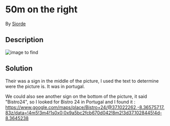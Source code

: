 # 50m on the right 

By [Siorde](https://github.com/Siorde)

## Description
![image to find](https://github.com/Nameshield-CTF/WriteUps/tree/master/ractf-2021/osint/50m-on-the-right/ressources/50m_on_the_right.jpg?raw=true)

## Solution
Their was a sign in the middle of the picture, I used the text to determine were the picture is. It was in portugal.

We could also see another sign on the bottom of the picture, it said "Bistro24", so I looked for Bistro 24 in Portugal and I found it : https://www.google.com/maps/place/Bistro+24/@37.1022262,-8.365757,17.83z/data=!4m5!3m4!1s0x0:0x9a5bc2fcb670d042!8m2!3d37.1028445!4d-8.3645238
